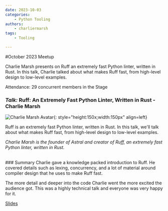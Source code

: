 ```yaml
---
date: 2023-10-03
categories: 
    - Python Tooling
authors:
    - charliermarsh
tags:
    - Tooling

---
```


#October 2023 Meetup

Charlie Marsh presents on Ruff an extremely fast Python linter, written in Rust. In this talk, Charlie talked about what makes Ruff fast, from high-level design to low-level examples.

<!-- more -->

Attendance: 29 concurrent members in the Stage

### _Talk:_ Ruff: An Extremely Fast Python Linter, Written in Rust - Charlie Marsh
![Charlie Marsh Avatar](https://github.com/astral-sh/ruff/assets/1309177/110ba2da-cd42-4897-b7d3-23f77897717c){: style="height:150x;width:150px" align=left}

Ruff is an extremely fast Python linter, written in Rust. In this talk, we'll talk about what makes Ruff fast, from high-level design to low-level examples.

_Charlie Marsh is the founder of Astral and creator of Ruff, an extremely fast Python linter, written in Rust._

<br>
### Summary
Charlie gave a knowledge packed introduction to Ruff. He covered details such as
lexing, concurrency, and a lot of material around compiler design that he
uses to make Ruff fast.

The more detail and deeper into the code Charlie went the more excited the 
audience got. This was a highly technical talk and everyone was very happy
for it.

[Slides](./../../assets/docs/Charlie_Marsh_PyTexas.pdf)

